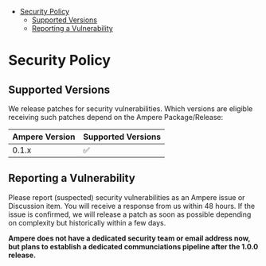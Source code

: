 - [Security Policy](#security-policy)
  - [Supported Versions](#supported-versions)
  - [Reporting a Vulnerability](#reporting-a-vulnerability)

# Security Policy

## Supported Versions

We release patches for security vulnerabilities. Which versions are eligible
receiving such patches depend on the Ampere Package/Release:

| Ampere Version | Supported Versions          |
| ------- | ------------------ |
| 0.1.x   | :white_check_mark: |

## Reporting a Vulnerability
Please report (suspected) security vulnerabilities as an Ampere issue or Discussion item. You will receive a response from
us within 48 hours. If the issue is confirmed, we will release a patch as soon
as possible depending on complexity but historically within a few days.

**Ampere does not have a dedicated security team or email address now, but plans to establish a dedicated communciations
pipeline after the 1.0.0 release.**
